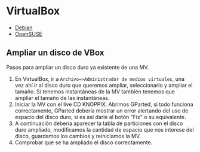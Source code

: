 
# VirtualBox

* [Debian](debian.md)
* [OpenSUSE](opensuse.md)

## Ampliar un disco de VBox

Pasos para ampliar un disco duro ya existente de una MV.
1. En VirtualBox, ir a `Archivo=>Administrador de medios virtuales`, una vez ahí ir al disco duro que queremos ampliar, seleccionarlo y ampliar el tamaño. Si tenemos instantáneas de la MV también tenemos que ampliar el tamaño de las instantáneas.
2. Iniciar la MV con el live CD KNOPPIX. Abrimos GParted, si todo funciona correctamente, GParted debería mostrar un error alertando del uso de espacio del disco duro, si es así darle al botón "Fix" o su equivalente.
3. A continuación debería aparecer la tabla de particiones con el disco duro ampliado, modificamos la cantidad de espacio que nos interese del disco, guardamos los cambios y reiniciamos la MV.
4. Comprobar que se ha ampliado el disco correctamente.

